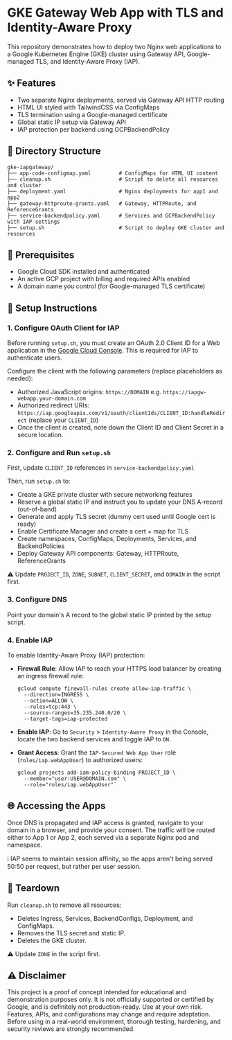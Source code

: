 # GKE Gateway Web App with TLS and Identity-Aware Proxy

This repository demonstrates how to deploy two Nginx web applications to a Google Kubernetes Engine (GKE) cluster using Gateway API, Google-managed TLS, and Identity-Aware Proxy (IAP).

## ✨ Features

* Two separate Nginx deployments, served via Gateway API HTTP routing
* HTML UI styled with TailwindCSS via ConfigMaps
* TLS termination using a Google-managed certificate
* Global static IP setup via Gateway API
* IAP protection per backend using GCPBackendPolicy

## 📁 Directory Structure

```
gke-iapgateway/
├── app-code-configmap.yaml         # ConfigMaps for HTML UI content
├── cleanup.sh                      # Script to delete all resources and cluster
├── deployment.yaml                 # Nginx deployments for app1 and app2
├── gateway-httproute-grants.yaml   # Gateway, HTTPRoute, and ReferenceGrants
├── service-backendpolicy.yaml      # Services and GCPBackendPolicy with IAP settings
├── setup.sh                        # Script to deploy GKE cluster and resources
```

## 🔧 Prerequisites

* Google Cloud SDK installed and authenticated
* An active GCP project with billing and required APIs enabled
* A domain name you control (for Google-managed TLS certificate)

## 🚀 Setup Instructions

### 1. Configure OAuth Client for IAP
Before running `setup.sh`, you must create an OAuth 2.0 Client ID for a Web application in the [Google Cloud Console](https://console.cloud.google.com/apis/credentials). This is required for IAP to authenticate users.

Configure the client with the following parameters (replace placeholders as needed):
* Authorized JavaScript origins: `https://DOMAIN` e.g. `https://iapgw-webapp.your-domain.com`
* Authorized redirect URIs: `https://iap.googleapis.com/v1/oauth/clientIds/CLIENT_ID:handleRedirect` (replace your `CLIENT_ID`)
* Once the client is created, note down the Client ID and Client Secret in a secure location.

### 2. Configure and Run `setup.sh`

First, update `CLIENT_ID` references in `service-backendpolicy.yaml`

Then, run `setup.sh` to:

* Create a GKE private cluster with secure networking features
* Reserve a global static IP and instruct you to update your DNS A-record (out-of-band)
* Generate and apply TLS secret (dummy cert used until Google cert is ready)
* Enable Certificate Manager and create a cert + map for TLS
* Create namespaces, ConfigMaps, Deployments, Services, and BackendPolicies
* Deploy Gateway API components: Gateway, HTTPRoute, ReferenceGrants

⚠️ Update `PROJECT_ID`, `ZONE`, `SUBNET`, `CLIENT_SECRET`, and `DOMAIN` in the script first.

### 3. Configure DNS

Point your domain's A record to the global static IP printed by the setup script.

### 4. Enable IAP

To enable Identity-Aware Proxy (IAP) protection:
* **Firewall Rule**: Allow IAP to reach your HTTPS load balancer by creating an ingress firewall rule:
  ```
  gcloud compute firewall-rules create allow-iap-traffic \
    --direction=INGRESS \
    --action=ALLOW \
    --rules=tcp:443 \
    --source-ranges=35.235.240.0/20 \
    --target-tags=iap-protected
  ```
* **Enable IAP**: Go to `Security` > `Identity-Aware Proxy` in the Console, locate the two backend services and toggle IAP to `ON`.

* **Grant Access**: Grant the `IAP-Secured Web App User` role (`roles/iap.webAppUser`) to authorized users:
  ```
  gcloud projects add-iam-policy-binding PROJECT_ID \
    --member="user:USER@DOMAIN.com" \
    --role="roles/iap.webAppUser"`
  ```  

## 🌐 Accessing the Apps

Once DNS is propagated and IAP access is granted, navigate to your domain in a browser, and provide your consent. The traffic will be routed either to App 1 or App 2, each served via a separate Nginx pod and namespace. 

ℹ️ IAP seems to maintain session affinity, so the apps aren't being served 50:50 per request, but rather per user session.

## 🧼 Teardown

Run `cleanup.sh` to remove all resources:
* Deletes Ingress, Services, BackendConfigs, Deployment, and ConfigMaps.
* Removes the TLS secret and static IP.
* Deletes the GKE cluster.

⚠️ Update `ZONE` in the script first.


## ⚠️ Disclaimer
This project is a proof of concept intended for educational and demonstration purposes only. It is not officially supported or certified by Google, and is definitely not production-ready. Use at your own risk. Features, APIs, and configurations may change and require adaptation. Before using in a real-world environment, thorough testing, hardening, and security reviews are strongly recommended.

